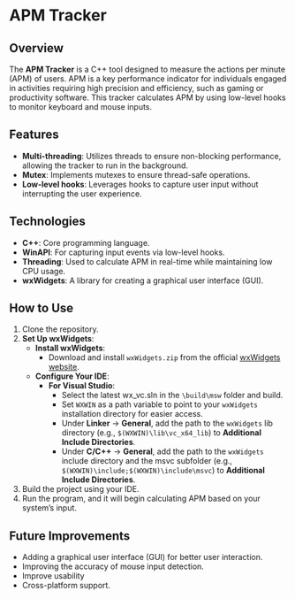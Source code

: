 # APM Tracker

## Overview

The **APM Tracker** is a C++ tool designed to measure the actions per minute (APM) of users. APM is a key performance indicator for individuals engaged in activities requiring high precision and efficiency, such as gaming or productivity software. This tracker calculates APM by using low-level hooks to monitor keyboard and mouse inputs.

## Features

- **Multi-threading**: Utilizes threads to ensure non-blocking performance, allowing the tracker to run in the background.
- **Mutex**: Implements mutexes to ensure thread-safe operations.
- **Low-level hooks**: Leverages hooks to capture user input without interrupting the user experience.

## Technologies

- **C++**: Core programming language.
- **WinAPI**: For capturing input events via low-level hooks.
- **Threading**: Used to calculate APM in real-time while maintaining low CPU usage.
- **wxWidgets**: A library for creating a graphical user interface (GUI).

## How to Use

1. Clone the repository.
2. **Set Up wxWidgets**:
   - **Install wxWidgets**:
     - Download and install `wxWidgets.zip` from the official [wxWidgets website](https://www.wxwidgets.org/downloads/).
   - **Configure Your IDE**:
     - **For Visual Studio**:
       - Select the latest wx_vc.sln in the `\build\msw` folder and build.
       - Set `WXWIN` as a path variable to point to your `wxWidgets` installation directory for easier access.
       - Under **Linker** → **General**, add the path to the `wxWidgets` lib directory (e.g., `$(WXWIN)\lib\vc_x64_lib`) to **Additional Include Directories**.
       - Under **C/C++** → **General**, add the path to the `wxWidgets` include directory and the msvc subfolder (e.g., `$(WXWIN)\include;$(WXWIN)\include\msvc`) to **Additional Include Directories**.
3. Build the project using your IDE.
4. Run the program, and it will begin calculating APM based on your system’s input.

## Future Improvements

- Adding a graphical user interface (GUI) for better user interaction.
- Improving the accuracy of mouse input detection.
- Improve usability
- Cross-platform support.
